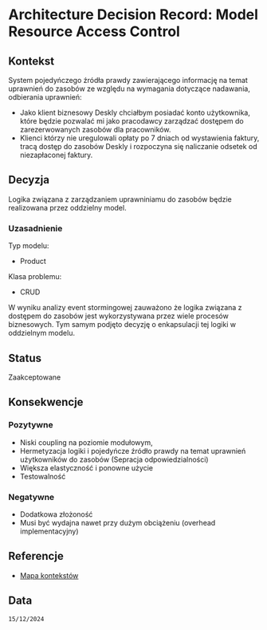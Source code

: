 # Architecture Decision Record: Model Resource Access Control

## Kontekst

System pojedyńczego źródła prawdy zawierającego informację na temat uprawnień do zasobów ze względu na wymagania dotyczące nadawania, odbierania uprawnień:
- Jako klient biznesowy Deskly chciałbym posiadać konto użytkownika, które będzie pozwalać mi jako pracodawcy zarządzać dostępem do zarezerwowanych zasobów dla pracowników.
- Klienci którzy nie uregulowali opłaty po 7 dniach od wystawienia faktury, tracą dostęp do zasobów Deskly i rozpoczyna się naliczanie odsetek od niezapłaconej faktury.

## Decyzja

Logika związana z zarządzaniem uprawniniamu do zasobów będzie realizowana przez oddzielny model. 

### Uzasadnienie

Typ modelu:
- Product

Klasa problemu:
- CRUD

W wyniku analizy event stormingowej zauważono że logika związana z dostępem do zasobów jest wykorzystywana przez wiele procesów biznesowych. Tym samym podjęto decyzję o enkapsulacji tej logiki w oddzielnym modelu.

## Status

Zaakceptowane

## Konsekwencje

### Pozytywne
- Niski coupling na poziomie modułowym, 
- Hermetyzacja logiki i pojedyńcze źródło prawdy na temat uprawnień użytkowników do zasobów (Sepracja odpowiedzialności)
- Większa elastyczność i ponowne użycie
- Testowalność

### Negatywne
- Dodatkowa złożoność
- Musi być wydajna nawet przy dużym obciążeniu  (overhead implementacyjny)

## Referencje

- [Mapa kontekstów](https://github.com/wrzchwc/software-system-design/blob/main/1/README.md#mapa-kontekst%C3%B3w)

## Data

``15/12/2024``